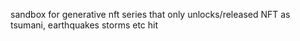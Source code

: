 sandbox for generative nft series that only unlocks/released NFT as tsumani, earthquakes storms etc hit 
